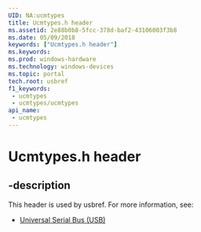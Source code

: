 ```yaml
---
UID: NA:ucmtypes
title: Ucmtypes.h header
ms.assetid: 2e88b0b8-5fcc-378d-baf2-43106003f3b8
ms.date: 05/09/2018
keywords: ["Ucmtypes.h header"]
ms.keywords: 
ms.prod: windows-hardware
ms.technology: windows-devices
ms.topic: portal
tech.root: usbref
f1_keywords:
 - ucmtypes
 - ucmtypes/ucmtypes
api_name:
 - ucmtypes
---
```


# Ucmtypes.h header


## -description

This header is used by usbref. For more information, see:

- [Universal Serial Bus (USB)](../_usbref/index.md)

